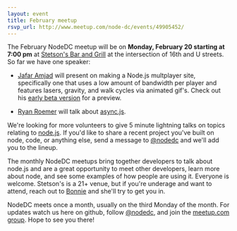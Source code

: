 ```yaml
---
layout: event
title: February meetup
rsvp_url: http://www.meetup.com/node-dc/events/49905452/
---
```

The February NodeDC meetup will be on **Monday, February 20 starting at 7:00 pm** at [Stetson's Bar and Grill](http://nodedc.github.com/) at the intersection of 16th and U streets. So far we have one speaker:

- [Jafar Amjad](https://twitter.com/#!/jafaramjad) will present on making a Node.js multplayer site, specifically one that uses a low amount of bandwidth per player and features lasers, gravity, and walk cycles via animated gif's. Check out his [early beta version](http://jaf.ar.com) for a preview. 

- [Ryan Roemer](https://twitter.com/#!/ryan_roemer) will talk about [async.js](https://github.com/caolan/async).

We're looking for more volunteers to give 5 minute lightning talks on topics relating to [node.js](http://nodejs.org/). If you'd like to share a recent project you've built on node, code, or anything else, send a message to [@nodedc](https://twitter.com/#!/nodedc) and we'll add you to the lineup. 

The monthly NodeDC meetups bring together developers to talk about node.js and are a great opportunity to meet other developers, learn more about node, and see some examples of how people are using it. Everyone is welcome. Stetson's is a 21+ venue, but if you're underage and want to attend, reach out to [Bonnie](mailto:bonnie@mapbox.com) and she'll try to get you in. 

NodeDC meets once a month, usually on the third Monday of the month. For updates watch us here on github, follow [@nodedc](https://twitter.com/#!/nodedc), and join the [meetup.com group](http://www.meetup.com/node-dc/). Hope to see you there!